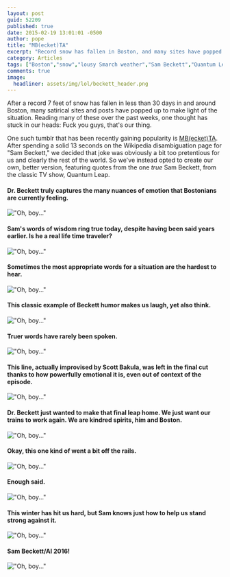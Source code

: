 ```yaml
---
layout: post
guid: 52209
published: true
date: 2015-02-19 13:01:01 -0500
author: pope
title: "MB(ecket)TA"
excerpt: "Record snow has fallen in Boston, and many sites have popped up to make light of the situation. Fuck you guys, that\'s our thing. So we decided to fix the popular MB(ecket)TA tumblr the only way we know how."
category: Articles
tags: ["Boston","snow","lousy Smarch weather","Sam Beckett","Quantum Leap","our favorite TV shows","Oh boy...","Scott Bakula","Snowpocalypse 2015"]
comments: true 
image:
  headliner: assets/img/lol/beckett_header.png
---
```


After a record 7 feet of snow has fallen in less than 30 days in and around Boston, many satirical sites and posts have popped up to make light of the situation. Reading many of these over the past weeks, one thought has stuck in our heads: Fuck you guys, that's our thing.

One such tumblr that has been recently gaining popularity is [MB(ecket)TA](http://mbecketta.tumblr.com/). After spending a solid 13 seconds on the Wikipedia disambiguation page for "Sam Beckett," we decided that joke was obviously a bit too pretentious for us and clearly the rest of the world. So we've instead opted to create our own, better version, featuring quotes from the one _true_ Sam Beckett, from the classic TV show, Quantum Leap.

#### Dr. Beckett truly captures the many nuances of emotion that Bostonians are currently feeling.

!["Oh, boy..."](/assets/img/lol/beckett01.png)

#### Sam's words of wisdom ring true today, despite having been said years earlier. Is he a real life time traveler?

!["Oh, boy..."](/assets/img/lol/beckett02.png)

#### Sometimes the most appropriate words for a situation are the hardest to hear.

!["Oh, boy..."](/assets/img/lol/beckett03.png)

#### This classic example of Beckett humor makes us laugh, yet also think.

!["Oh, boy..."](/assets/img/lol/beckett04.png)

#### Truer words have rarely been spoken.

!["Oh, boy..."](/assets/img/lol/beckett05.png)

#### This line, actually improvised by Scott Bakula, was left in the final cut thanks to how powerfully emotional it is, even out of context of the episode.

!["Oh, boy..."](/assets/img/lol/beckett06.png)

#### Dr. Beckett just wanted to make that final leap home. We just want our trains to work again. We are kindred spirits, him and Boston.

!["Oh, boy..."](/assets/img/lol/beckett07.png)

#### Okay, this one kind of went a bit off the rails.

!["Oh, boy..."](/assets/img/lol/beckett08.png)

#### Enough said.

!["Oh, boy..."](/assets/img/lol/beckett09.png)

#### This winter has hit us hard, but Sam knows just how to help us stand strong against it.

!["Oh, boy..."](/assets/img/lol/beckett10.png)

#### Sam Beckett/Al 2016!

!["Oh, boy..."](/assets/img/lol/beckett11.png)